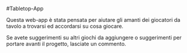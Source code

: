 #Tabletop-App

Questa web-app è stata pensata per aiutare gli amanti dei giocatori da tavolo a trovarsi ed accordarsi su cosa giocare.

Se avete suggerimenti su altri giochi da aggiungere o suggerimenti per portare avanti il progetto, lasciate un commento.
